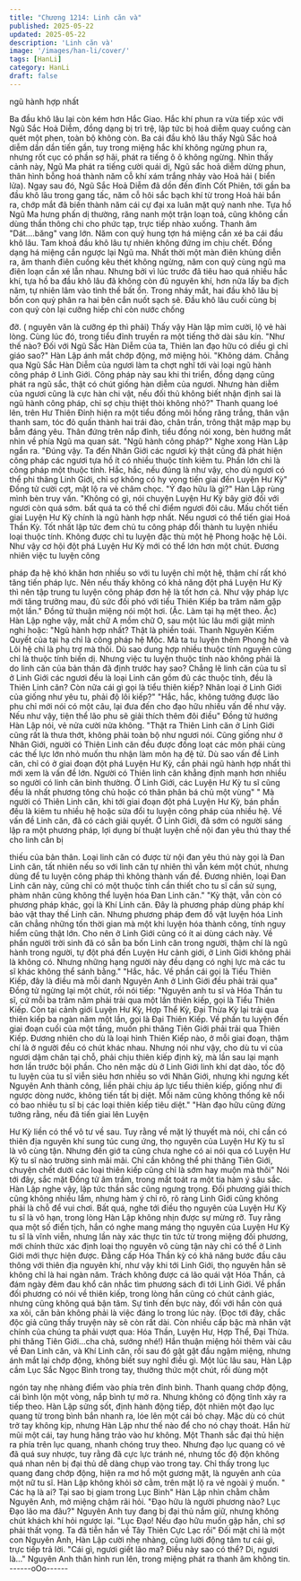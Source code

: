 ```yaml
---
title: "Chương 1214: Linh căn và"
published: 2025-05-22
updated: 2025-05-22
description: 'Linh căn và'
image: '/images/han-li/cover/'
tags: [HanLi]
category: HanLi
draft: false
---
```


ngũ hành hợp nhất

Ba đầu khô lâu lại còn kém hơn Hắc Giao. Hắc khí phun ra vừa
tiếp xúc với Ngũ Sắc Hoả Diễm, đồng dạng bị trì trệ, lập tức bị
hoả diễm quay cuồng càn quét một phen, toàn bộ không còn. Ba
cái đầu khô lâu thấy Ngũ Sắc hoả diễm dần dần tiến gần, tuy
trong miệng hắc khí không ngừng phun ra, nhưng rốt cục có phần
sợ hãi, phát ra tiếng ô ô không ngừng.
Nhìn thấy cảnh này, Ngũ Ma phát ra tiếng cười quái dị, Ngũ sắc
hoả diễm dừng phun, thân hình bỗng hoá thành năm cỗ khí xám
trắng nhảy vào Hoả hải ( biển lửa). Ngay sau đó, Ngũ Sắc Hoả
Diễm đã dồn đến đỉnh Cốt Phiên, tới gần ba đầu khô lâu trong
gang tấc, năm cỗ hôi sắc bạch khí từ trong Hoả hải bắn ra, chớp
mắt đã biến thành năm cái cự đại xa luân mặt quỷ nanh nhe.
Tựa hồ Ngũ Ma hưng phấn dị thường, răng nanh một trận loạn
toả, cũng không cần dùng thần thông chi cho phức tạp, trực tiếp
nhào xuống.
Thanh âm "Dát….băng" vang lớn.
Năm con quỷ hung tợn há miệng cắn xé ba cái đầu khô lâu. Tam
khoả đầu khô lâu tự nhiên không đứng im chịu chết. Đồng dạng
há miệng cắn ngược lại Ngũ ma. Nhất thời một màn điên khùng
diễn ra, âm thanh điên cuồng kêu thét không ngừng, năm con quỷ
cùng ngũ ma điên loạn cắn xé lẫn nhau.
Nhưng bởi vì lúc trước đã tiêu hao quá nhiều hắc khí, tựa hồ ba
đầu khô lâu đã không còn đủ nguyên khí, hơn nữa lấy ba địch
năm, tự nhiên lâm vào tình thế bất ổn. Trong nháy mắt, hai đầu
khô lâu bị bốn con quỷ phân ra hai bên cắn nuốt sạch sẽ. Đầu khô
lâu cuối cùng bị con quỷ còn lại cưỡng hiếp chỉ còn nước chống

đỡ. ( nguyên văn là cưỡng ép thì phải)
Thấy vậy Hàn lập mỉm cười, lộ vẻ hài lòng. Cùng lúc đó, trong tiểu
đỉnh truyền ra một tiếng thở dài sâu kín.
"Như thế nào? Đối với Ngũ Sắc Hàn Diễm của ta, Thiên lan đạo
hữu có diều gì chỉ giáo sao?" Hàn Lập ánh mắt chớp động, mở
miệng hỏi.
"Không dám. Chẳng qua Ngũ Sắc Hàn Diễm của ngươi làm ta
chợt nghĩ tới vài loại ngũ hành công pháp ở Linh Giới. Công pháp
này sau khi thi triển, đồng dạng cũng phát ra ngũ sắc, thật có chút
giống hàn diễm của ngươi. Nhưng hàn diễm của ngươi cũng là
cực hàn chi vật, nếu đối thủ không biết nhận định sai là ngũ hành
công pháp, chỉ sợ chịu thiệt thòi không nhỏ?"
Thanh quang loé lên, trên Hư Thiên Đỉnh hiện ra một tiểu đồng
môi hồng răng trắng, thân vận thanh sam, tóc đỏ quấn thành hai
trái đào, chân trần, trông thật mập mạp bụ bẫm đáng yêu. Thân
đứng trên nắp đỉnh, tiểu đồng nói xong, bèn hướng mắt nhìn về
phía Ngũ ma quan sát.
"Ngũ hành công pháp?" Nghe xong Hàn Lập ngẩn ra.
"Đúng vậy. Ta đến Nhân Giới các ngươi kỳ thật cũng đã phát hiện
công pháp các ngươi tựa hồ ít có nhiều thuộc tính kiêm tu. Phần
lớn chỉ là công pháp một thuộc tính. Hắc, hắc, nếu đúng là như
vậy, cho dù ngươi có thể phi thăng Linh Giới, chỉ sợ không có hy
vọng tiến giai đến Luyện Hư Kỳ" Đồng tử cười cợt, mặt lộ ra vẻ
châm chọc.
"Ý đạo hữu là gì?" Hàn Lập rùng mình bèn truy vấn.
"Không có gì, nói chuyện Luyện Hư Kỳ bây giờ đối với ngươi còn
quá sớm. bất quá ta có thể chỉ điểm ngươi đôi câu. Mấu chốt tiến
giai Luyện Hư Kỳ chính là ngũ hành hợp nhất. Nếu ngươi có thể
tiến giai Hoá Thần Kỳ. Tốt nhất lập tức đem chủ tu công pháp đổi
thành tu luyện nhiều loại thuộc tính. Không được chỉ tu luyện đặc
thù một hệ Phong hoặc hệ Lôi. Như vậy cơ hội đột phá Luyện Hư
Kỳ mới có thể lớn hơn một chút. Đương nhiên việc tu luyện công

pháp đa hệ khó khăn hơn nhiều so với tu luyện chỉ một hệ, thậm
chí rất khó tăng tiến pháp lực. Nên nếu thấy không có khả năng
đột phá Luyện Hư Kỳ thì nên tập trung tu luyện công pháp đơn hệ
là tốt hơn cả. Như vậy pháp lực mới tăng trưởng mau, đủ sức đối
phó với tiểu Thiên Kiếp ba trăm năm gặp một lần." Đồng tử thuận
miệng nói một hơi. (Ặc. Làm tại hạ mệt theo. Ặc)
Hàn Lập nghe vậy, mắt chữ A mồm chữ O, sau một lúc lâu mới
giật mình nghi hoặc:
"Ngũ hành hợp nhất? Thật là phiền toái. Thanh Nguyên Kiếm
Quyết của tại hạ chỉ là công pháp hệ Mộc. Mà ta tu luyện thêm
Phong hê và Lôi hệ chỉ là phụ trợ mà thôi. Dù sao dung hợp nhiều
thuộc tính nguyên cũng chỉ là thuộc tính biến dị. Nhưng việc tu
luyện thuộc tính nào không phải là do linh căn của bản thân đã
định trước hay sao? Chẳng lẽ linh căn của tu sĩ ở Linh Giới các
ngươi đều là loại Linh căn gồm đủ các thuộc tính, đều là Thiên
Linh căn? Còn nữa cái gì gọi là tiểu thiên kiếp? Nhân loại ở Linh
Giới của giống như yêu tu, phải độ lôi kiếp?"
"Hắc, hắc, không tưởng được lão phu chỉ mới nói có một câu, lại
đưa đến cho đạo hữu nhiều vấn đề như vậy. Nếu như vậy, tiện thể
lão phu sẽ giải thích thêm đôi điều" Đồng tử hướng Hàn Lập nói,
vẻ nửa cười nửa không.
"Thật ra Thiên Linh căn ở Linh Giới cũng rất là thưa thớt, không
phải toàn bộ như ngươi nói. Cũng giống như ở Nhân Giới, người
có Thiên Linh căn đều được đồng loạt các môn phái cùng các thế
lực lớn nhỏ muốn thu nhận làm môn hạ đệ tử. Dù sao vấn đề Linh
căn, chỉ có ở giai đoạn đột phá Luyện Hư Kỳ, cần phải ngũ hành
hợp nhất thì mới xem là vấn đề lớn. Người có Thiên linh căn
khẳng định mạnh hơn nhiều so người có linh căn bình thường. Ở
Linh Giới, các Luyện Hư Kỳ tu sĩ cũng đều là nhất phương tông
chủ hoặc có thân phân bá chủ một vùng"
" Mà người có Thiên Linh căn, khi tới giai đoạn đột phá Luyện Hư
Kỳ, bán phần đều là kiêm tu nhiều hệ hoặc sửa đổi tu luyện công
pháp của nhiều hệ. Về vấn đề Linh căn, đã có cách giải quyết. Ở
Linh Giới, đã sớm có người sáng lập ra một phương pháp, lợi
dụng bí thuật luyện chế nội đan yêu thú thay thế cho linh căn bị

thiếu của bản thân. Loại linh căn có được từ nội đan yêu thú này
gọi là Đan Linh căn, tất nhiên nếu so với linh căn tự nhiên thì vẫn
kém một chút, nhưng dùng để tu luyện công pháp thì không thành
vấn đề. Đương nhiên, loại Đan Linh căn này, cũng chỉ có một
thuộc tính cần thiết cho tu sĩ cần sử sụng, phàm nhân cũng không
thể luyện hóa Đan Linh căn."
"Kỳ thật, vẫn còn có phương pháp khác, gọi là Khí Linh căn. Đây
là phương pháp dùng pháp khí bảo vật thay thế Linh căn. Nhưng
phương pháp đem đồ vật luyện hóa Linh căn chẳng những tốn
thời gian mà một khi luyện hóa thành công, tính nguy hiểm cũng
thật lớn. Cho nên ở Linh Giới cũng có ít ai dùng cách này. Về
phần người trời sinh đã có sẵn ba bốn Linh căn trong người, thậm
chí là ngũ hành trong người, tự đột phá đến Luyện Hư cảnh giới,
ở Linh Giới không phải là không có. Nhưng những hạng người
này đều dạng có nghị lực mà các tu sĩ khác không thể sánh
bằng."
"Hắc, hắc. Về phần cái gọi là Tiểu Thiên Kiếp, đây là điều mà mỗi
danh Nguyên Anh ở Linh Giới đều phải trải qua"
Đồng tử ngừng lại một chút, rồi nói tiếp:
"Nguyên anh tu sĩ và Hóa Thần tu sĩ, cứ mỗi ba trăm năm phải trải
qua một lần thiên kiếp, gọi là Tiểu Thiên Kiếp. Còn tại cảnh giới
Luyện Hư Kỳ, Hợp Thể Kỳ, Đại Thừa Kỳ lại trải qua thiên kiếp ba
ngàn năm một lần, gọi là Đại Thiên Kiếp. Về phần tu luyện đến
giai đoạn cuối của một tầng, muốn phi thăng Tiên Giới phải trải
qua Thiên Kiếp. Đương nhiên cho dù là loại hình Thiên Kiếp nào,
ở mỗi giai đoạn, thậm chí là ở người đều có chút khác nhau.
Nhưng nói như vậy, cho dù tu vi của ngươi dậm chân tại chỗ, phải
chịu thiên kiếp định kỳ, mà lần sau lại mạnh hơn lần trước bội
phần. Cho nên mặc dù ở Linh Giới linh khí dạt dào, tốc độ tu
luyện của tu sĩ viễn siêu hơn nhiều so với Nhân Giới, nhưng khi
ngưng kết Nguyên Anh thành công, liền phải chịu áp lực tiểu thiên
kiếp, giống như đi ngược dòng nước, không tiến tất bị diệt. Mỗi
năm cũng không thống kê nổi có bao nhiêu tu sĩ bị các loại thiên
kiếp tiêu diệt."
"Hàn đạo hữu cũng đừng tưởng rằng, nếu đã tiến giai lên Luyện

Hư Kỳ liền có thể vô tư về sau. Tuy rằng về mặt lý thuyết mà nói,
chỉ cần có thiên địa nguyên khí sung túc cung ứng, thọ nguyên
của Luyện Hư Kỳ tu sĩ là vô cùng tận. Nhưng đến giớ ta cũng
chưa nghe có ai nói qua có Luyện Hư Kỳ tu sĩ nào trường sinh
mãi mãi. Chỉ cần không thể phi thăng Tiên Giới, chuyện chết dưới
các loại thiên kiếp cũng chỉ là sớm hay muộn mà thôi" Nói tới đây,
sắc mặt Đồng tử âm trầm, trong mắt toát ra một tia hàm ý sâu
sắc.
Hàn Lập nghe vậy, lập tức thần sắc cũng ngưng trọng.
Đối phương giải thích cũng không nhiều lắm, nhưng hàm ý chỉ rõ,
rõ ràng Linh Giới cũng không phải là chỗ để vui chơi. Bất quá,
nghe tới điều thọ nguyên của Luyện Hư Kỳ tu sĩ là vô hạn, trong
lòng Hàn Lập không nhịn được sự mừng rỡ.
Tuy rằng qua một số điển tịch, hắn có nghe mang máng thọ
nguyên của Luyện Hư Kỳ tu sĩ là vĩnh viễn, nhưng lần này xác
thực tin tức từ trong miệng đối phương, mới chính thức xác định
loại thọ nguyên vô cùng tận này chỉ có thể ở Linh Giới mới thực
hiện được. Đẳng cấp Hóa Thần kỳ có khả năng bước đầu câu
thông với thiên địa nguyên khí, như vậy khi tới Linh Giới, thọ
nguyên hẳn sẽ không chỉ là hai ngàn năm. Trách không được cá
lão quái vật Hóa Thần, cả đám ngày đêm đau khổ cân nhắc tìm
phương sách đi tới Linh Giới.
Về phần đối phương có nói về thiên kiếp, trong lòng hắn cũng có
chút cảnh giác, nhưng cũng không quá bận tâm. Sự tình đến bực
này, đối với hắn còn quá xa xôi, căn bản không phải là việc đáng
lo trong lúc này.
(Đọc tới đây, chắc độc giả cũng thấy truyện này sẽ còn rất dài.
Còn nhiều cấp bậc mà nhân vật chính của chúng ta phải vượt
qua: Hóa Thần, Luyện Hư, Hợp Thể, Đại Thừa. phi thăng Tiên
Giới…cha chả, sướng nhé!)
Hắn thuận miệng hỏi thêm vài câu về Đan Linh căn, và Khí Linh
căn, rồi sau đó gật gật đầu ngậm miệng, nhưng ánh mắt lại chớp
động, không biết suy nghĩ điều gì. Một lúc lâu sau, Hàn Lập cầm
Lục Sắc Ngọc Bình trong tay, thưởng thức một chút, rồi dùng một

ngón tay nhẹ nhàng điểm vào phía trên đỉnh bình. Thanh quang
chớp động, cái bình lộn một vòng, nắp bình tự mở ra. Nhưng
không có động tĩnh xảy ra tiếp theo.
Hàn Lập sửng sốt, định hành động tiếp, đột nhiên một đạo lục
quang từ trong bình bắn nhanh ra, lóe lên một cái bỏ chạy. Mặc
dù có chút trở tay không kịp, nhưng Hàn Lập như thế nào để cho
nó chạy thoát. Hắn hừ mũi một cái, tay hung hăng trảo vào hư
không. Một Thanh sắc đại thủ hiện ra phía trên lục quang, nhanh
chóng truy theo. Nhưng đạo lục quang có vẻ đã quá suy nhược,
tuy rằng đã cực lực tránh né, nhưng tốc độ độn không quá nhan
nên bị đại thủ dễ dàng chụp vào trong tay.
Chỉ thấy trong lục quang đang chớp động, hiện ra mơ hồ một
gương mặt, là nguyên anh của một nữ tu sĩ. Hàn Lập không khỏi
sờ cằm, trên mặt lộ ra vẻ ngoài ý muốn.
" Các hạ là ai? Tại sao bị giam trong Lục Bình" Hàn Lập nhìn
chằm chằm Nguyên Anh, mở miệng chậm rãi hỏi.
"Đạo hữu là người phương nào? Lục Đạo lão ma đâu?" Nguyên
Anh tuy đang bị đại thủ nắm giữ, nhưng không chút khách khí hỏi
ngược lại.
"Lục Đạo! Nếu đạo hữu muốn gặp hắn, chỉ sợ phải thất vọng. Ta
đã tiễn hắn về Tây Thiên Cực Lạc rồi" Đối mặt chỉ là một con
Nguyên Anh, Hàn Lập cười nhẹ nhàng, cũng lười động tâm tư cái
gì, trực tiếp trả lời.
"Cái gì, ngươi giết lão ma? Điều này sao có thể? Di, ngươi là…"
Nguyên Anh thân hình run lên, trong miệng phát ra thanh âm
không tin.
------oOo------
